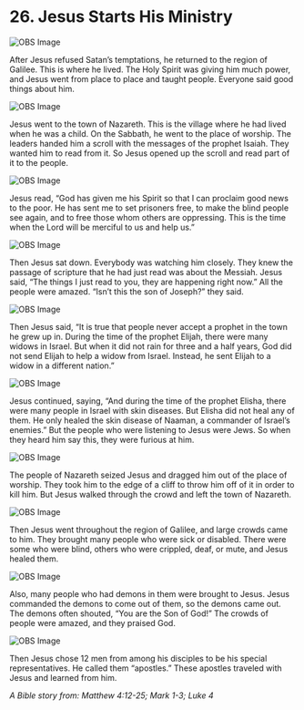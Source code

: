# 26. Jesus Starts His Ministry

![OBS Image](https://cdn.door43.org/obs/jpg/360px/obs-en-26-01.jpg)

After Jesus refused Satan’s temptations, he returned to the region of Galilee. This is where he lived. The Holy Spirit was giving him much power, and Jesus went from place to place and taught people. Everyone said good things about him.

![OBS Image](https://cdn.door43.org/obs/jpg/360px/obs-en-26-02.jpg)

Jesus went to the town of Nazareth. This is the village where he had lived when he was a child. On the Sabbath, he went to the place of worship. The leaders handed him a scroll with the messages of the prophet Isaiah. They wanted him to read from it. So Jesus opened up the scroll and read part of it to the people.

![OBS Image](https://cdn.door43.org/obs/jpg/360px/obs-en-26-03.jpg)

Jesus read, “God has given me his Spirit so that I can proclaim good news to the poor. He has sent me to set prisoners free, to make the blind people see again, and to free those whom others are oppressing. This is the time when the Lord will be merciful to us and help us.”

![OBS Image](https://cdn.door43.org/obs/jpg/360px/obs-en-26-04.jpg)

Then Jesus sat down. Everybody was watching him closely. They knew the passage of scripture that he had just read was about the Messiah. Jesus said, “The things I just read to you, they are happening right now.” All the people were amazed. “Isn’t this the son of Joseph?” they said.

![OBS Image](https://cdn.door43.org/obs/jpg/360px/obs-en-26-05.jpg)

Then Jesus said, “It is true that people never accept a prophet in the town he grew up in. During the time of the prophet Elijah, there were many widows in Israel. But when it did not rain for three and a half years, God did not send Elijah to help a widow from Israel. Instead, he sent Elijah to a widow in a different nation.”

![OBS Image](https://cdn.door43.org/obs/jpg/360px/obs-en-26-06.jpg)

Jesus continued, saying, “And during the time of the prophet Elisha, there were many people in Israel with skin diseases. But Elisha did not heal any of them. He only healed the skin disease of Naaman, a commander of Israel’s enemies.” But the people who were listening to Jesus were Jews. So when they heard him say this, they were furious at him.

![OBS Image](https://cdn.door43.org/obs/jpg/360px/obs-en-26-07.jpg)

The people of Nazareth seized Jesus and dragged him out of the place of worship. They took him to the edge of a cliff to throw him off of it in order to kill him. But Jesus walked through the crowd and left the town of Nazareth.

![OBS Image](https://cdn.door43.org/obs/jpg/360px/obs-en-26-08.jpg)

Then Jesus went throughout the region of Galilee, and large crowds came to him. They brought many people who were sick or disabled. There were some who were blind, others who were crippled, deaf, or mute, and Jesus healed them.

![OBS Image](https://cdn.door43.org/obs/jpg/360px/obs-en-26-09.jpg)

Also, many people who had demons in them were brought to Jesus. Jesus commanded the demons to come out of them, so the demons came out. The demons often shouted, “You are the Son of God!” The crowds of people were amazed, and they praised God.

![OBS Image](https://cdn.door43.org/obs/jpg/360px/obs-en-26-10.jpg)

Then Jesus chose 12 men from among his disciples to be his special representatives. He called them “apostles.” These apostles traveled with Jesus and learned from him.

_A Bible story from: Matthew 4:12-25; Mark 1-3; Luke 4_
